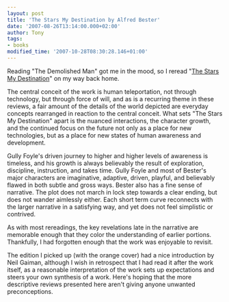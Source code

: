 ```yaml
---
layout: post
title: 'The Stars My Destination by Alfred Bester'
date: '2007-08-26T13:14:00.000+02:00'
author: Tony
tags:
- books
modified_time: '2007-10-28T08:30:28.146+01:00'
---
```


Reading "The Demolished Man" got me in the mood, so I reread "[The
Stars My Destination](http://www.amazon.co.uk/Stars-My-Destination-S-F-Masterworks-S/dp/1857988140/ref=pd_bbs_sr_1/203-3519527-0292718?ie=UTF8&s=books&qid=1187902104&sr=8-1)" on my way back home.

The central conceit of the work is human teleportation, not through technology,
but through force of will, and as is a recurring theme in these reviews, a fair
amount of the details of the world depicted are everyday concepts rearranged in
reaction to the central conceit. What sets "The Stars My Destination" apart is
the nuanced interactions, the character growth, and the continued focus on the
future not only as a place for new technologies, but as a place for new states
of human awareness and development.

Gully Foyle's driven journey to higher and higher levels of awareness is
timeless, and his growth is always believably the result of exploration,
discipline, instruction, and takes time. Gully Foyle and most of Bester's major
characters are imaginative, adaptive, driven, playful, and believably flawed in
both subtle and gross ways. Bester also has a fine sense of narrative. The
plot does not march in lock step towards a clear ending, but does not wander
aimlessly either. Each short term curve reconnects with the larger narrative in
a satisfying way, and yet does not feel simplistic or contrived.

As with most rereadings, the key revelations late in the narrative are memorable
enough that they color the understanding of earlier portions. Thankfully, I had
forgotten enough that the work was enjoyable to revisit.

The edition I picked up (with the orange cover) had a nice introduction by Neil
Gaiman, although I wish in retrospect that I had read it after the work itself,
as a reasonable interpretation of the work sets up expectations and steers your
own synthesis of a work. Here's hoping that the more descriptive reviews
presented here aren't giving anyone unwanted preconceptions.